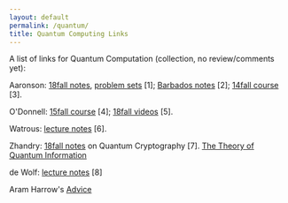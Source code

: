 ```yaml
---
layout: default
permalink: /quantum/
title: Quantum Computing Links
---
```


A list of links for Quantum Computation (collection, no review/comments yet):  

Aaronson: [18fall notes](https://www.scottaaronson.com/blog/?p=4805), [problem sets](https://www.scottaaronson.com/blog/?p=3943) [1]; [Barbados notes](https://www.scottaaronson.com/barbados-2016.pdf) [2]; [14fall course](http://stellar.mit.edu/S/course/6/fa14/6.845/) [3].

O'Donnell: [15fall course](http://www.cs.cmu.edu/~odonnell/quantum15/) [4]; [18fall videos](https://www.youtube.com/playlist?list=PLm3J0oaFux3YL5qLskC6xQ24JpMwOAeJz) [5].  

Watrous: [lecture notes](https://cs.uwaterloo.ca/~watrous/LectureNotes.html) [6].

Zhandry: [18fall notes](https://www.cs.princeton.edu/~mzhandry/2018-Fall-COS597A/index.html) on Quantum Cryptography [7]. [The Theory of Quantum Information](https://cs.uwaterloo.ca/~watrous/TQI/)

de Wolf: [lecture notes](https://arxiv.org/abs/1907.09415) [8]

Aram Harrow's [Advice](http://www.mit.edu/~aram/advice/quantum.html#:~:text=Learning%20Quantum%20Computing,math%2C%20physics%20and%20computer%20science.&text=At%20more%20advanced%20levels%2C%20various,First%20linear%20algebra%20and%20probability.)

